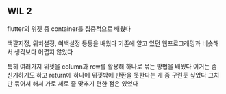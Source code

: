 ## WIL 2

flutter의 위젯 중 container를 집중적으로 배웠다

색깔지정, 위치설정, 여백설정 등등을 배웠다
기존에 알고 있던 웹프로그래밍과 비슷해서 생각보다 어렵지 않았다

특히 여러가지 위젯을 column과 row를 활용해 하나로 묶는 방법을 배웠다
이거는 좀 신기하기도 하고 return에 하나에 위젯밖에 반환을 못한다는 게 좀 구린듯 싶었다 
그치만 묶어서 해서 가로 세로 줄 맞추기 편한 점은 있었다